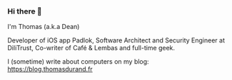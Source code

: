 ### Hi there 👋

I'm Thomas (a.k.a Dean)

Developer of iOS app Padlok, Software Architect and Security Engineer at DiliTrust, Co-writer of Café & Lembas and full-time geek. 

I (sometime) write about computers on my blog: https://blog.thomasdurand.fr
